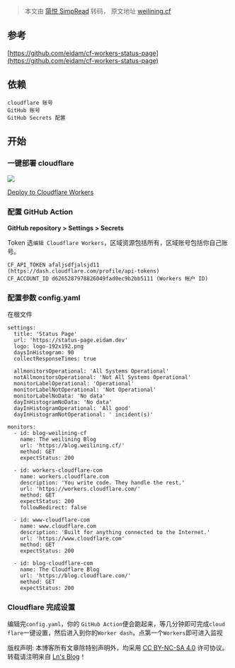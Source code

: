 > 本文由 [简悦 SimpRead](http://ksria.com/simpread/) 转码， 原文地址 [weilining.cf](https://weilining.cf/118.html)

[](#参考 "参考")参考
--------------

[https://github.com/eidam/cf-workers-status-page](https://github.com/eidam/cf-workers-status-page)

[](#依赖 "依赖")依赖
--------------

```
cloudflare 账号
GitHub 账号
GitHub Secrets 配置
```

[](#开始 "开始")开始
--------------

### [](#一键部署cloudflare "一键部署cloudflare")一键部署 cloudflare

[![](https://camo.githubusercontent.com/1f3d0b4d44a2c3f12c78bd02bae907169430e04d728006db9f97a4befa64c886/68747470733a2f2f6465706c6f792e776f726b6572732e636c6f7564666c6172652e636f6d2f627574746f6e3f706169643d74727565)](https://deploy.workers.cloudflare.com/?url=https://github.com/eidam/cf-workers-status-page)

[Deploy to Cloudflare Workers](https://deploy.workers.cloudflare.com/?url=https://github.com/eidam/cf-workers-status-page)

### [](#配置-GitHub-Action "配置 GitHub Action")配置 GitHub Action

**GitHub repository > Settings > Secrets**

Token 选`编辑 Cloudflare Workers`，区域资源包括所有，区域账号包括你自己账号。

```
CF_API_TOKEN afaljsdfjalsjd11 (https://dash.cloudflare.com/profile/api-tokens)
CF_ACCOUNT_ID d6265287978826049fad0ec9b2bb5111 (Workers 帐户 ID)
```

### [](#配置参数-config-yaml "配置参数 config.yaml")配置参数 config.yaml

在根文件

```
settings:
  title: 'Status Page'
  url: 'https://status-page.eidam.dev' 
  logo: logo-192x192.png 
  daysInHistogram: 90 
  collectResponseTimes: true 

  allmonitorsOperational: 'All Systems Operational'
  notAllmonitorsOperational: 'Not All Systems Operational'
  monitorLabelOperational: 'Operational'
  monitorLabelNotOperational: 'Not Operational'
  monitorLabelNoData: 'No data'
  dayInHistogramNoData: 'No data'
  dayInHistogramOperational: 'All good'
  dayInHistogramNotOperational: ' incident(s)' 

monitors:
  - id: blog-weilining-cf
    name: The weilining Blog
    url: 'https://blog.weilining.cf/' 
    method: GET
    expectStatus: 200
    
  - id: workers-cloudflare-com 
    name: workers.cloudflare.com
    description: 'You write code. They handle the rest.' 
    url: 'https://workers.cloudflare.com/' 
    method: GET 
    expectStatus: 200 
    followRedirect: false 

  - id: www-cloudflare-com
    name: www.cloudflare.com
    description: 'Built for anything connected to the Internet.'
    url: 'https://www.cloudflare.com'
    method: GET
    expectStatus: 200

  - id: blog-cloudflare-com
    name: The Cloudflare Blog
    url: 'https://blog.cloudflare.com/' 
    method: GET
    expectStatus: 200
```

### [](#Cloudflare完成设置 "Cloudflare完成设置")Cloudflare 完成设置

编辑完`config.yaml`，你的 `GitHub Action`便会跑起来，等几分钟即可完成`cloud flare`一键设置，然后进入到你的`Worker dash`，点第一个`Workers`即可进入监视

版权声明: 本博客所有文章除特别声明外，均采用 [CC BY-NC-SA 4.0](https://creativecommons.org/licenses/by-nc-sa/4.0/) 许可协议。转载请注明来自 [Ln's Blog](https://weilining.cf/)！